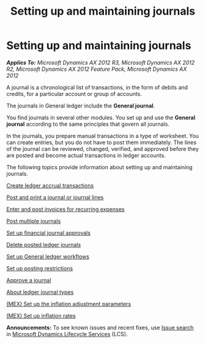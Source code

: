 ﻿---
title: Setting up and maintaining journals
TOCTitle: Setting up and maintaining journals
ms:assetid: 5c972fe7-a223-44eb-9cc0-9a38276e0bac
ms:mtpsurl: https://technet.microsoft.com/en-us/library/Gg242507(v=AX.60)
ms:contentKeyID: 36057571
ms.date: 04/18/2014
mtps_version: v=AX.60
f1_keywords:
- journal
- journals
- journal setup
---

# Setting up and maintaining journals 


_**Applies To:** Microsoft Dynamics AX 2012 R3, Microsoft Dynamics AX 2012 R2, Microsoft Dynamics AX 2012 Feature Pack, Microsoft Dynamics AX 2012_

A journal is a chronological list of transactions, in the form of debits and credits, for a particular account or group of accounts.

The journals in General ledger include the **General journal**.

You find journals in several other modules. You set up and use the **General journal** according to the same principles that govern all journals.

In the journals, you prepare manual transactions in a type of worksheet. You can create entries, but you do not have to post them immediately. The lines of the journal can be reviewed, changed, verified, and approved before they are posted and become actual transactions in ledger accounts.

The following topics provide information about setting up and maintaining journals.

[Create ledger accrual transactions](create-ledger-accrual-transactions.md)

[Post and print a journal or journal lines](post-and-print-a-journal-or-journal-lines.md)

[Enter and post invoices for recurring expenses](enter-and-post-invoices-for-recurring-expenses.md)

[Post multiple journals](post-multiple-journals.md)

[Set up financial journal approvals](set-up-financial-journal-approvals.md)

[Delete posted ledger journals](delete-posted-ledger-journals.md)

[Set up General ledger workflows](set-up-general-ledger-workflows.md)

[Set up posting restrictions](set-up-posting-restrictions.md)

[Approve a journal](approve-a-journal.md)

[About ledger journal types](about-ledger-journal-types.md)

[(MEX) Set up the inflation adjustment parameters](mex-set-up-the-inflation-adjustment-parameters.md)

[(MEX) Set up inflation rates](mex-set-up-inflation-rates.md)

  
**Announcements:** To see known issues and recent fixes, use [Issue search](http://go.microsoft.com/fwlink/?linkid=389258) in [Microsoft Dynamics Lifecycle Services](http://go.microsoft.com/fwlink/?linkid=306505) (LCS).

